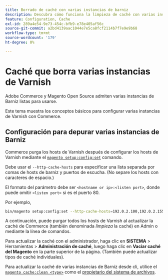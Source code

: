 ```yaml
---
title: Borrado de caché con varias instancias de barniz
description: Descubra cómo funciona la limpieza de caché con varias instancias de Barniz.
feature: Configuration, Cache
exl-id: 289a4e54-9e73-454c-bfb9-e78e405af56c
source-git-commit: a2bd4139aac1044e7e5ca8fcf2114b7f7e9e9b68
workflow-type: tm+mt
source-wordcount: '179'
ht-degree: 0%

---
```


# Caché que borra varias instancias de Varnish

Adobe Commerce y Magento Open Source admiten varias instancias de Barniz listas para usarse.

Este tema muestra los conceptos básicos para configurar varias instancias de Varnish con Commerce.

## Configuración para depurar varias instancias de Barniz

Commerce purga los hosts de Varnish después de configurar los hosts de Varnish mediante el [`magento setup:config:set`](../../installation/tutorials/deployment.md) comando.

Debe usar el `--http-cache-hosts` para especificar una lista separada por comas de hosts de barniz y puertos de escucha. (No separe los hosts con caracteres de espacio.)

El formato del parámetro debe ser `<hostname or ip>:<listen port>`, donde puede omitir `<listen port>` si es el puerto 80.

Por ejemplo,

```bash
bin/magento setup:config:set --http-cache-hosts=192.0.2.100,192.0.2.155:8080
```

A continuación, puede purgar todos los hosts de Varnish al actualizar la caché de Commerce (también denominada _limpieza_ la caché) en Admin o mediante la línea de comandos.

Para actualizar la caché con el administrador, haga clic en **SISTEMA** > Herramientas > **Administración de caché**, luego haga clic en **Vaciar caché del Magento** en la parte superior de la página. (También puede actualizar tipos de caché individuales).

Para actualizar la caché de varias instancias de Barniz desde cli, utilice el [`magento cache:clean <type>`](../cli/manage-cache.md#clean-and-flush-cache-types) como el [propietario del sistema de archivos](../../installation/prerequisites/file-system/overview.md).
